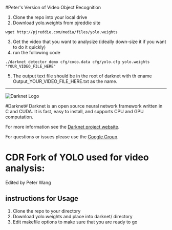 
#Peter's Version of Video Object Recognition

1. Clone the repo into your local drive
2. Download yolo.weights from pjreddie site 
```
wget http://pjreddie.com/media/files/yolo.weights
```
3. Get the video that you want to analysize (ideally down-size it if you want to do it quickly)
4. run the following code
```
./darknet detector demo cfg/coco.data cfg/yolo.cfg yolo.weights "YOUR_VIDEO_FILE_HERE"
```
5. The output text file should be in the root of darknet with th ename Output_YOUR_VIDEO_FILE_HERE.txt as the name. 

_______________________________________________________________________________
![Darknet Logo](http://pjreddie.com/media/files/darknet-black-small.png)

#Darknet#
Darknet is an open source neural network framework written in C and CUDA. It is fast, easy to install, and supports CPU and GPU computation.

For more information see the [Darknet project website](http://pjreddie.com/darknet).

For questions or issues please use the [Google Group](https://groups.google.com/forum/#!forum/darknet).

# CDR Fork of YOLO used for video analysis:
Edited by Peter Wang

## instructions for Usage
1. Clone the repo to your directory
2. Download yolo.weights and place into darknet/ directory
3. Edit makefile options to make sure that you are ready to go 
